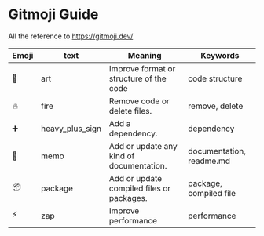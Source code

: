 # Gitmoji Guide
All the reference to https://gitmoji.dev/

| Emoji | text | Meaning | Keywords |
| ----- | ---- | ------- | -------- |
| :art: | art | Improve format or structure of the code | code structure |
| :fire: | fire | Remove code or delete files. | remove, delete |
| :heavy_plus_sign: | heavy_plus_sign | Add a dependency. | dependency |
| :memo: | memo | Add or update any kind of documentation. | documentation, readme.md |
| :package:| package | Add or update compiled files or packages. | package, compiled file |
| :zap: | zap | Improve performance | performance |